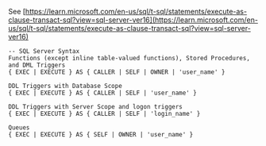 See [https://learn.microsoft.com/en-us/sql/t-sql/statements/execute-as-clause-transact-sql?view=sql-server-ver16](https://learn.microsoft.com/en-us/sql/t-sql/statements/execute-as-clause-transact-sql?view=sql-server-ver16)
```
-- SQL Server Syntax  
Functions (except inline table-valued functions), Stored Procedures, and DML Triggers  
{ EXEC | EXECUTE } AS { CALLER | SELF | OWNER | 'user_name' }   
  
DDL Triggers with Database Scope  
{ EXEC | EXECUTE } AS { CALLER | SELF | 'user_name' }   
  
DDL Triggers with Server Scope and logon triggers  
{ EXEC | EXECUTE } AS { CALLER | SELF | 'login_name' }   
  
Queues  
{ EXEC | EXECUTE } AS { SELF | OWNER | 'user_name' }
```
